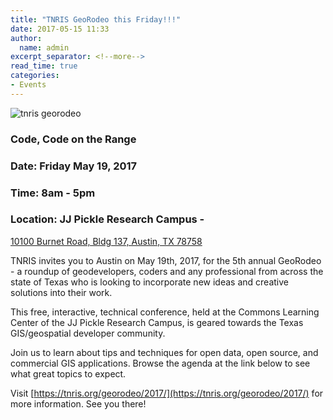 ```yaml
---
title: "TNRIS GeoRodeo this Friday!!!"
date: 2017-05-15 11:33
author:
  name: admin
excerpt_separator: <!--more-->
read_time: true
categories:
- Events
---
```

![tnris georodeo](/prototype2/assets/img/blog/tnris_georodeo_17.jpg)
### Code, Code on the Range

### Date: Friday May 19, 2017
### Time: 8am - 5pm
### Location: JJ Pickle Research Campus -
[10100 Burnet Road, Bldg 137, Austin, TX 78758](https://www.google.com/maps/place/J.+J.+Pickle+Research+Campus,+The+University+of+Texas+at+Austin/@30.3877436,-97.7303217,17z/data=!3m1!4b1!4m5!3m4!1s0x8644cb88892ec28d:0x397fa14bd983eafa!8m2!3d30.3877436!4d-97.728133)
<!--more-->

TNRIS invites you to Austin on May 19th, 2017, for the 5th annual GeoRodeo - a roundup of geodevelopers, coders and any professional from across the state of Texas who is looking to incorporate new ideas and creative solutions into their work.

This free, interactive, technical conference, held at the Commons Learning Center of the JJ Pickle Research Campus, is geared towards the Texas GIS/geospatial developer community.

Join us to learn about tips and techniques for open data, open source, and commercial GIS applications. Browse the agenda at the link below to see what great topics to expect.

Visit  [https://tnris.org/georodeo/2017/](https://tnris.org/georodeo/2017/)  for more information. See you there!
